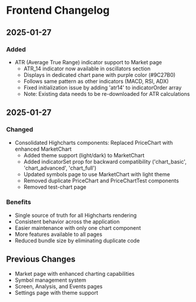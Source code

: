 # Frontend Changelog

## 2025-01-27

### Added
- ATR (Average True Range) indicator support to Market page
  - ATR_14 indicator now available in oscillators section
  - Displays in dedicated chart pane with purple color (#9C27B0)
  - Follows same pattern as other indicators (MACD, RSI, ADX)
  - Fixed initialization issue by adding 'atr14' to indicatorOrder array
  - Note: Existing data needs to be re-downloaded for ATR calculations

## 2025-01-27

### Changed
- Consolidated Highcharts components: Replaced PriceChart with enhanced MarketChart
  - Added theme support (light/dark) to MarketChart
  - Added indicatorSet prop for backward compatibility ('chart_basic', 'chart_advanced', 'chart_full')
  - Updated symbols page to use MarketChart with light theme
  - Removed duplicate PriceChart and PriceChartTest components
  - Removed test-chart page

### Benefits
- Single source of truth for all Highcharts rendering
- Consistent behavior across the application
- Easier maintenance with only one chart component
- More features available to all pages
- Reduced bundle size by eliminating duplicate code

## Previous Changes
- Market page with enhanced charting capabilities
- Symbol management system
- Screen, Analysis, and Events pages
- Settings page with theme support